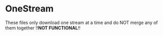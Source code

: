 # OneStream
These files only download one stream at a time and do NOT merge any of them together
!!**NOT FUNCTIONAL**!!